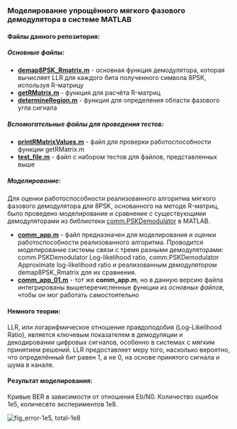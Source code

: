### Моделирование упрощённого мягкого фазового демодулятора в системе MATLAB

#### Файлы данного репозитория:

##### Основные файлы:

* [**demap8PSK_Rmatrix.m**](demap8PSK_Rmatrix.m) - основная функция демодулятора, которая вычисляет LLR для каждого бита полученного символа 8PSK, используя R-матрицу
* [**getRMatrix.m**](getRMatrix.m) - функция для расчёта R-матриц
* [**determineRegion.m**](determineRegion.m) - функция для определения области фазового угла сигнала

##### Вспомогательные файлы для проведения тестов:

* [**printRMatrixValues.m**](printRMatrixValues.m) - файл для проверки работоспособности функции getRMatrix.m
* [**test_file.m**](test_file.m) - файл с набором тестов для файлов, представленных выше

##### Моделирование:

Для оценки работоспособности реализованного алгоритма мягкого фазового демодулятора для 8PSK, основанного на методе R-матриц, было проведено моделирование и сравнение с существующими демодуляторами из библиотеки [comm.PSKDemodulator](https://www.mathworks.com/help/comm/ref/comm.pskdemodulator-system-object.html) в MATLAB.

* [**comm_app.m**](comm_app.m) - файл предназначен для моделирования и оценки работоспособности реализованного алгоритма. Проводится моделирование системы связи с тремя разными демодуляторами: comm.PSKDemodulator Log-likelihood ratio, comm.PSKDemodulator Approximate log-likelihood ratio и реализованным демодулятором demap8PSK_Rmatrix для их сравнения.
* [**comm_app_01.m**](comm_app_01.m) - тот же **comm_app.m**, но в данную версию файла интегрированы вышеперечисленные функции из *основных файлов*, чтобы он мог работать самостоятельно

#### Немного теории:

LLR, или логарифмическое отношение правдоподобия (Log-Likelihood Ratio), является ключевым показателем в демодуляции и декодировании цифровых сигналов, особенно в системах с мягким принятием решений. LLR предоставляет меру того, насколько вероятно, что определённый бит равен 1, а не 0, на основе принятого сигнала и шума в канале.

#### Результат моделирования:

Кривые BER в зависимости от отношения Eb/N0. Количество ошибок 1e5, количесвто экспериментов 1e8.

![fig_error-1e5, total-1e8](https://github.com/solidus66/8PSK_R-matrix_Soft_Demodulator/assets/59517205/4e252585-bea6-4773-b45f-26aa5435cc66)
